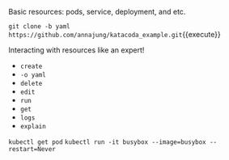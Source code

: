 Basic resources: pods, service, deployment, and etc.

`git clone -b yaml https://github.com/annajung/katacoda_example.git`{{execute}}


Interacting with resources like an expert!
- `create`
- `-o yaml`
- `delete`
- `edit`
- `run`
- `get`
- `logs`
- `explain`


`kubectl get pod`
`kubectl run -it busybox --image=busybox --restart=Never`